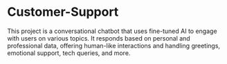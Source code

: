 # Customer-Support
This project is a conversational chatbot that uses fine-tuned AI to engage with users on various topics. It responds based on personal and professional data, offering human-like interactions and handling greetings, emotional support, tech queries, and more.
